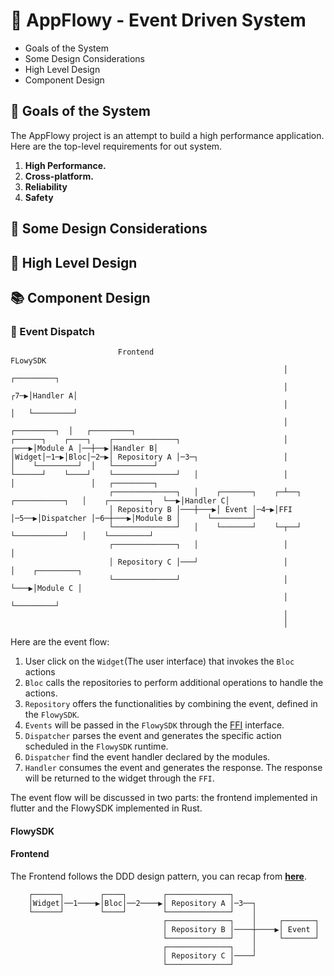 # 🥳 AppFlowy - Event Driven System 

* Goals of the System
* Some Design Considerations
* High Level Design
* Component Design 

## 🎯 Goals of the System
The AppFlowy project is an attempt to build a high performance application. Here are the top-level requirements for out system.

1. **High Performance.** 
2. **Cross-platform.**
3. **Reliability**
4. **Safety**


## 🤔 Some Design Considerations

## 📜 High Level Design

## 📚 Component Design

### 📙 Event Dispatch

```
                        Frontend                                                     FLowySDK
                                                             │                                              ┌─────────┐
                                                             │                                          ┌7─▶│Handler A│
                                                             │                                          │   └─────────┘
                                                             │                             ┌─────────┐  │   ┌─────────┐
┌──────┐    ┌────┐    ┌──────────────┐                       │                        ┌───▶│Module A │──┼──▶│Handler B│
│Widget│─1─▶│Bloc│─2─▶│ Repository A │─3─┐                   │                        │    └─────────┘  │   └─────────┘
└──────┘    └────┘    └──────────────┘   │                   │                        │                 │   ┌─────────┐
                      ┌──────────────┐   │    ┌───────┐    ┌─┴──┐     ┌───────────┐   │    ┌─────────┐  └──▶│Handler C│
                      │ Repository B │───┼───▶│ Event │─4─▶│FFI │─5──▶│Dispatcher │─6─┼───▶│Module B │      └─────────┘
                      └──────────────┘   │    └───────┘    └─┬──┘     └───────────┘   │    └─────────┘
                      ┌──────────────┐   │                   │                        │
                      │ Repository C │───┘                   │                        │    ┌─────────┐
                      └──────────────┘                       │                        └───▶│Module C │
                                                             │                             └─────────┘
                                                             │
                                                             │
```
Here are the event flow: 
1. User click on the `Widget`(The user interface) that invokes the `Bloc` actions
2. `Bloc` calls the repositories to perform additional operations to handle the actions.
3. `Repository` offers the functionalities by combining the event, defined in the `FlowySDK`.
4. `Events` will be passed in the `FlowySDK` through the [FFI](https://en.wikipedia.org/wiki/Foreign_function_interface) interface.
5. `Dispatcher` parses the event and generates the specific action scheduled in the `FlowySDK` runtime.
6. `Dispatcher` find the event handler declared by the modules.
7. `Handler` consumes the event and generates the response. The response will be returned to the widget through the `FFI`.

The event flow will be discussed in two parts: the frontend implemented in flutter and the FlowySDK implemented in Rust.

#### FlowySDK



#### Frontend
The Frontend follows the DDD design pattern, you can recap from [**here**](DOMAIN_DRIVEN_DESIGN.md).
```
    ┌──────┐        ┌────┐        ┌──────────────┐
    │Widget│──1────▶│Bloc│──2────▶│ Repository A │─3──┐
    └──────┘        └────┘        └──────────────┘    │
                                  ┌──────────────┐    │     ┌───────┐
                                  │ Repository B │────┼────▶│ Event │
                                  └──────────────┘    │     └───────┘
                                  ┌──────────────┐    │
                                  │ Repository C │────┘
                                  └──────────────┘
```


